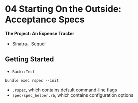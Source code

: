 # 04 Starting On the Outside: Acceptance Specs

**The Project: An Expense Tracker**

* Sinatra、Sequel


## Getting Started

* `Rack::Test`

```
bundle exec rspec --init
```

* `.rspec`, which contains default command-line flags
* `spec/spec_helper.rb`, which contains configuration options